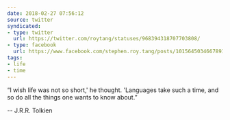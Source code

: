 ```yaml
---
date: 2018-02-27 07:56:12
source: twitter
syndicated:
- type: twitter
  url: https://twitter.com/roytang/statuses/968394318707703808/
- type: facebook
  url: https://www.facebook.com/stephen.roy.tang/posts/10156450346678912
tags:
- life
- time
---
```


“I wish life was not so short,' he thought. 'Languages take such a time, and so do all the things one wants to know about.” 

-- J.R.R. Tolkien